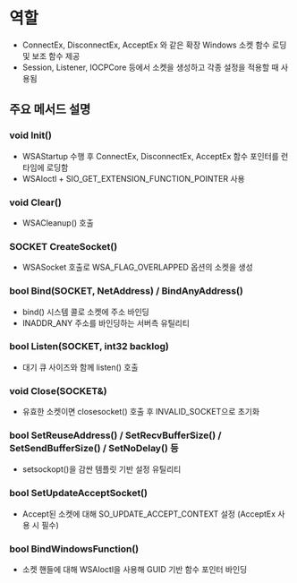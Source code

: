 # 역할   
- ConnectEx, DisconnectEx, AcceptEx 와 같은 확장 Windows 소켓 함수 로딩 및 보조 함수 제공   
- Session, Listener, IOCPCore 등에서 소켓을 생성하고 각종 설정을 적용할 때 사용됨

## 주요 메서드 설명   
### void Init()   
- WSAStartup 수행 후 ConnectEx, DisconnectEx, AcceptEx 함수 포인터를 런타임에 로딩함   
- WSAIoctl + SIO_GET_EXTENSION_FUNCTION_POINTER 사용   
   
### void Clear()   
- WSACleanup() 호출   
   
### SOCKET CreateSocket()   
- WSASocket 호출로 WSA_FLAG_OVERLAPPED 옵션의 소켓을 생성
   
### bool Bind(SOCKET, NetAddress) / BindAnyAddress()   
- bind() 시스템 콜로 소켓에 주소 바인딩    
- INADDR_ANY 주소를 바인딩하는 서버측 유틸리티   
   
### bool Listen(SOCKET, int32 backlog)   
- 대기 큐 사이즈와 함께 listen() 호출   
   
### void Close(SOCKET&)   
- 유효한 소켓이면 closesocket() 호출 후 INVALID_SOCKET으로 초기화   
   
### bool SetReuseAddress() / SetRecvBufferSize() / SetSendBufferSize() / SetNoDelay() 등   
- setsockopt()을 감싼 템플릿 기반 설정 유틸리티   
   
### bool SetUpdateAcceptSocket()   
- Accept된 소켓에 대해 SO_UPDATE_ACCEPT_CONTEXT 설정 (AcceptEx 사용 시 필수)   
   
### bool BindWindowsFunction()   
- 소켓 핸들에 대해 WSAIoctl을 사용해 GUID 기반 함수 포인터 바인딩   
